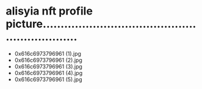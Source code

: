 # alisyia nft profile picture...............................................................
- 0x616c6973796961 (1).jpg
- 0x616c6973796961 (2).jpg
- 0x616c6973796961 (3).jpg
- 0x616c6973796961 (4).jpg
- 0x616c6973796961 (5).jpg
